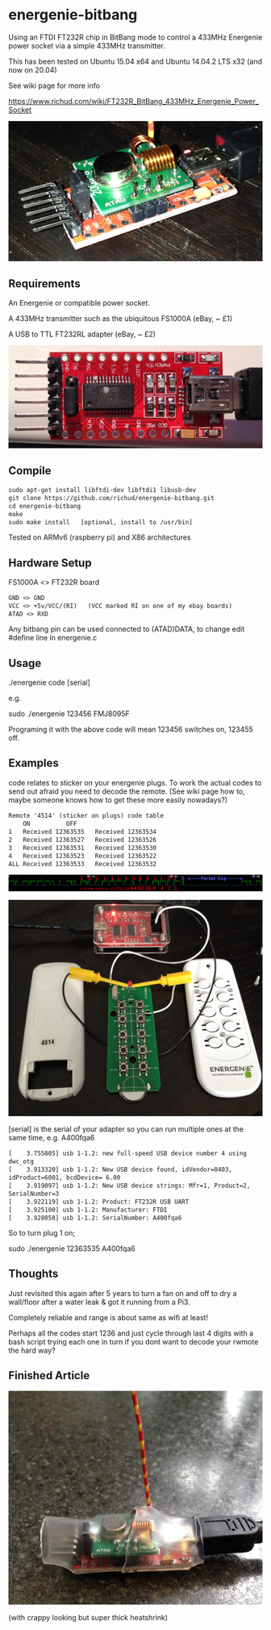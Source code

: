 # energenie-bitbang
Using an FTDI FT232R chip in BitBang mode to control a 433MHz Energenie power socket via a simple 433MHz transmitter.


This has been tested on Ubuntu 15.04 x64 and Ubuntu 14.04.2 LTS x32 (and now on 20.04)

See wiki page for more info

https://www.richud.com/wiki/FT232R_BitBang_433MHz_Energenie_Power_Socket

![Screenshot](pics/FT232-FS1000A-joined.jpeg)

Requirements
------------

An Energenie or compatible power socket.

A 433MHz transmitter such as the ubiquitous FS1000A (eBay, ~ £1)

A USB to TTL FT232RL adapter (eBay, ~ £2)

![Screenshot](pics/FT232RL-board.jpeg)

Compile
-------
```
sudo apt-get install libftdi-dev libftdi1 libusb-dev
git clone https://github.com/richud/energenie-bitbang.git
cd energenie-bitbang
make
sudo make install   [optional, install to /usr/bin]
```
Tested on ARMv6 (raspberry pi) and X86 architectures

Hardware Setup
--------------
FS1000A <> FT232R board
```
GND <> GND
VCC <> +5v/VCC/(RI)   (VCC marked RI on one of my ebay boards)
ATAD <> RXD
```
Any bitbang pin can be used connected to (ATAD)DATA, to change edit #define line in energenie.c



Usage
-----

./energenie code [serial]

e.g.

sudo ./energenie 123456 FMJ8095F

Programing it with the above code will mean 123456 switches on, 123455 off.



Examples
--------
code relates to sticker on your energenie plugs.
To work the actual codes to send out afraid you need to decode the remote.
(See wiki page how to, maybe someone knows how to get these more easily nowadays?)
```
Remote '4514' (sticker on plugs) code table
	ON			OFF
1	Received 12363535	Received 12363534
2	Received 12363527	Received 12363526
3	Received 12363531	Received 12363530
4	Received 12363523	Received 12363522
ALL	Received 12363533	Received 12363532
```
![Screenshot](pics/Decode.png)

![Screenshot](pics/Energenie-remote-buspirate.jpeg)

[serial] is the serial of your adapter so you can run multiple ones at the same time, e.g. A400fqa6
```
[    3.755805] usb 1-1.2: new full-speed USB device number 4 using dwc_otg
[    3.913320] usb 1-1.2: New USB device found, idVendor=0403, idProduct=6001, bcdDevice= 6.00
[    3.919097] usb 1-1.2: New USB device strings: Mfr=1, Product=2, SerialNumber=3
[    3.922119] usb 1-1.2: Product: FT232R USB UART
[    3.925100] usb 1-1.2: Manufacturer: FTDI
[    3.928058] usb 1-1.2: SerialNumber: A400fqa6
```
So to turn plug 1 on;

sudo ./energenie 12363535 A400fqa6


Thoughts
--------
Just revisited this again after 5 years to turn a fan on and off to dry a wall/floor after a water leak & got it running from a Pi3.

Completely reliable and range is about same as wifi at least!

Perhaps all the codes start 1236 and just cycle through last 4 digits with a bash script trying each one in turn if you dont want to decode your rwmote the hard way?

Finished Article
----------------
![Screenshot](pics/Heatshrunk-ftdi.jpeg)

(with crappy looking but super thick heatshrink)
